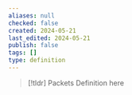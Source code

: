 ```yaml
---
aliases: null
checked: false
created: 2024-05-21
last_edited: 2024-05-21
publish: false
tags: []
type: definition
---
```

>[!tldr] Packets
>Definition here

